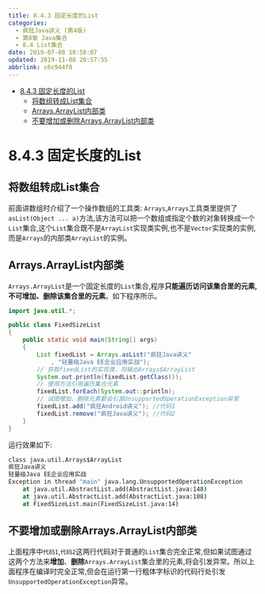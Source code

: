 ```yaml
---
title: 8.4.3 固定长度的List
categories: 
  - 疯狂Java讲义 (第4版)
  - 第8章 Java集合
  - 8.4 List集合
date: 2019-07-08 18:58:07
updated: 2019-11-08 20:57:55
abbrlink: c6c944f0
---
```

- [8.4.3 固定长度的List](/ReadingNotes/c6c944f0/#8-4-3-固定长度的List)
    - [将数组转成List集合](/ReadingNotes/c6c944f0/#将数组转成List集合)
    - [Arrays.ArrayList内部类](/ReadingNotes/c6c944f0/#Arrays-ArrayList内部类)
    - [不要增加或删除Arrays.ArrayList内部类](/ReadingNotes/c6c944f0/#不要增加或删除Arrays-ArrayList内部类)

<!--more-->
<script src="https://cdn.bootcss.com/jquery/3.4.0/jquery.slim.min.js"></script>
<script>$(document).ready(function () {$(".post-body > ul:nth-child(1)").hide();});</script>

<!--end-->
<!--SSTStart-->
# 8.4.3 固定长度的List #
## 将数组转成List集合 ##
前面讲数组时介绍了一个操作数组的工具类: `Arrays`,`Arrays`工具类里提供了`asList(Object ... a)`方法,该方法可以把一个数组或指定个数的对象转换成一个`List`集合,这个`List`集合既不是`ArrayList`实现类实例,也不是`Vector`实现类的实例,而是`Arrays`的内部类`ArrayList`的实例。
## Arrays.ArrayList内部类 ##
`Arrays.ArrayList`是一个固定长度的`List`集合,程序**只能遍历访问该集合里的元素,不可增加、删除该集合里的元素**。如下程序所示。
```java
import java.util.*;

public class FixedSizeList
{
	public static void main(String[] args)
	{
		List fixedList = Arrays.asList("疯狂Java讲义"
			, "轻量级Java EE企业应用实战");
		// 获取fixedList的实现类，将输出Arrays$ArrayList
		System.out.println(fixedList.getClass());
		// 使用方法引用遍历集合元素
		fixedList.forEach(System.out::println);
		// 试图增加、删除元素都会引发UnsupportedOperationException异常
		fixedList.add("疯狂Android讲义"); //代码1
		fixedList.remove("疯狂Java讲义"); //代码2
	}
}
```
运行效果如下:
```cmd
class java.util.Arrays$ArrayList
疯狂Java讲义
轻量级Java EE企业应用实战
Exception in thread "main" java.lang.UnsupportedOperationException
	at java.util.AbstractList.add(AbstractList.java:148)
	at java.util.AbstractList.add(AbstractList.java:108)
	at FixedSizeList.main(FixedSizeList.java:14)
```
## 不要增加或删除Arrays.ArrayList内部类 ##
上面程序中`代码1`,`代码2`这两行代码对于普通的`List`集合完全正常,但如果试图通过这两个方法来**增加**、**删除**`Arrays.ArrayList`集合里的元素,将会引发异常。所以上面程序在编译时完全正常,但会在运行第一行粗体字标识的代码行处引发`UnsupportedOperationException`异常。
<!--SSTStop-->
